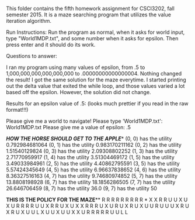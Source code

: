 This folder contains the fifth homework assignment for CSCI3202, fall semester 2015.
It is a maze searching program that utilizes the value iteration algorithm.

Run Instructions:
Run the program as normal, when it asks for world input, type "World1MDP.txt", and some number when it asks for epsilon.
Then press enter and it should do its work.

Questions to answer:

I ran my program using many values of epsilon, from .5 to 1,000,000,000,000,000,000 to .00000000000000004. Nothing changed the result!
I got the same solution for the maze everytime. I started printing out the delta value that exited the while loop,
and those values varied a lot based off the epsilon. However, the solution did not change.


Results for an epsilon value of .5:
(looks much prettier if you read in the raw format!!!)


Please give me a world to navigate! Please type 'World1MDP.txt': World1MDP.txt
Please give me a value of epsilon: .5

*******************HOW THE HORSE SHOULD GET TO THE APPLE********************
(0, 0) has the utility 0.792984681064
(0, 1) has the utility 0.983170211162
(0, 2) has the utility 1.51540129824
(0, 3) has the utility 2.09308802252
(1, 3) has the utility 2.71770959917
(1, 4) has the utility 3.51304469172
(1, 5) has the utility 3.49033984961
(2, 5) has the utility 4.40862795591
(3, 5) has the utility 5.57424345649
(4, 5) has the utility 6.96637838652
(4, 6) has the utility 8.36327516163
(4, 7) has the utility 9.74680974852
(5, 7) has the utility 13.8808198928
(6, 7) has the utility 18.1856286505
(7, 7) has the utility 26.646706459
(8, 7) has the utility 36.0
(9, 7) has the utility 50

********************THIS IS THE POLICY FOR THE MAZE**********************
R R R R R R R R R *
X X R R U U X U X U
R R R R U U X R R U
X U X X R R R U X U
R U X R U X U U R U
U U X R U X R U X U
U L X U U X U U X X
U R R R R R U U L L
